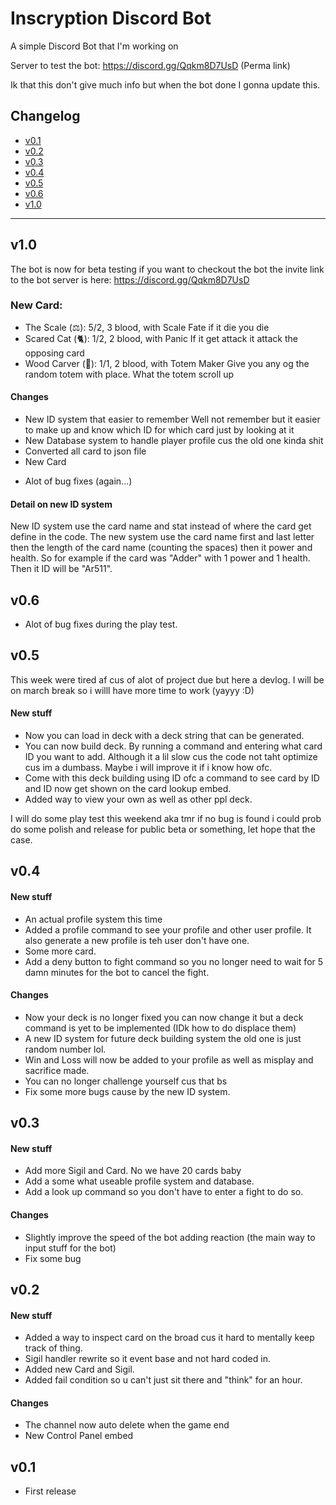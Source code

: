# Inscryption Discord Bot
A simple Discord Bot that I'm working on

Server to test the bot: https://discord.gg/Qqkm8D7UsD (Perma link)

Ik that this don't give much info but when the bot done I gonna update this.

## Changelog

- [v0.1](#v01)
- [v0.2](#v02)
- [v0.3](#v03)
- [v0.4](#v04)
- [v0.5](#v05)
- [v0.6](#v06)
- [v1.0](#v10)

---

## v1.0

The bot is now for beta testing if you want to checkout the bot the invite link to the bot server is here: https://discord.gg/Qqkm8D7UsD

### New Card:
+ The Scale (⚖): 5/2, 3 blood, with Scale Fate if it die you die
+ Scared Cat (🐈): 1/2, 2 blood, with Panic If it get attack it attack the opposing card
+ Wood Carver (🔪): 1/1, 2 blood, with Totem Maker Give you any og the random totem with place. What the totem scroll up
  
#### Changes

+ New ID system that easier to remember Well not remember but it easier to make up and know which ID for which card just by looking at it
+ New Database system to handle player profile  cus the old one kinda shit
+ Converted all card to json file
+ New Card

- Alot of bug fixes (again...)

#### Detail on new ID system
New ID system use the card name and stat instead of where the card get define in the code. The new system use the card name first and last letter then the length of the card name (counting the spaces) then it power and health. So for example if the card was "Adder" with 1 power and 1 health. Then it ID will be "Ar511". 

## v0.6
- Alot of bug fixes during the play test.

## v0.5

This week were tired af cus of alot of project due but here a devlog. I will be on march break so i willl have more time to work (yayyy :D)

#### New stuff

+ Now you can load in deck with a deck string that can be generated.
+ You can now build deck. By running a command and entering what card ID you want to add. Although it a lil slow cus the code not taht optimize cus im a dumbass. Maybe i will improve it if i know how ofc.
+ Come with this deck building using ID ofc a command to see card by ID and ID now get shown on the card lookup embed.
+ Added way to view your own as well as other ppl deck.

I will do some play test this weekend aka tmr if no bug is found i could prob do some polish and release for public beta or something, let hope that the case.

## v0.4

#### New stuff

- An actual profile system this time
- Added a profile command to see your profile and other user profile. It also generate a new profile is teh user don't have one.
- Some more card.
- Add a deny button to fight command so you no longer need to wait for 5 damn minutes for the bot to cancel the fight.

#### Changes

- Now your deck is no longer fixed you can now change it but a deck command is yet to be implemented (IDk how to do displace them)
- A new ID system for future deck building system the old one is just random number lol.
- Win and Loss will now be added to your profile as well as misplay and sacrifice made.
- You can no longer challenge yourself cus that bs
- Fix some more bugs cause by the new ID system.

## v0.3

#### New stuff

- Add more Sigil and Card. No we have 20 cards baby
- Add a some what useable profile system and database.
- Add a look up command so you don't have to enter a fight to do so.

#### Changes

- Slightly improve the speed of the bot adding reaction (the main way to input stuff for the bot)
- Fix some bug

## v0.2

#### New stuff

- Added a way to inspect card on the broad cus it hard to mentally keep track of thing.
- Sigil handler rewrite so it event base and not hard coded in.
- Added new Card and Sigil.
- Added fail condition so u can't just sit there and "think" for an hour.

#### Changes

- The channel now auto delete when the game end 
- New Control Panel embed

## v0.1
- First release

